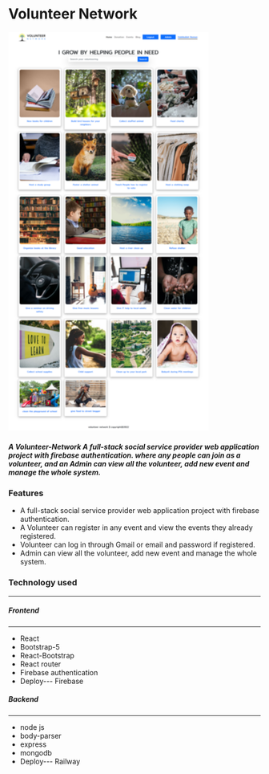 # Volunteer Network


![](src/images/VN%20(1).png)


##### A Volunteer-Network A full-stack social service provider web application project with firebase authentication. where any people can join as a volunteer, and an Admin can view all the volunteer, add new event and manage the whole system.

### Features
* A full-stack social service provider web application project with firebase authentication.
* A Volunteer can register in any event and view the events they already registered.
* Volunteer can log in through Gmail or email and password if registered.
* Admin can view all the volunteer, add new event and manage the whole system.

### Technology used
--------------------
##### Frontend
-------------
* React
* Bootstrap-5
* React-Bootstrap
* React router
* Firebase authentication
* Deploy--- Firebase
##### Backend
------------
* node js
* body-parser
* express
* mongodb
* Deploy--- Railway